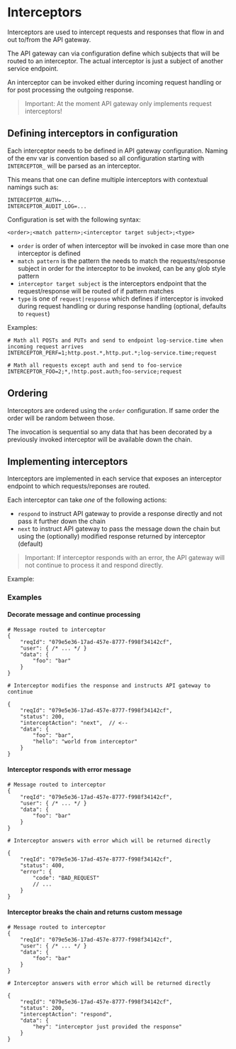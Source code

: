# Interceptors

Interceptors are used to intercept requests and responses that flow in and out to/from the API gateway. 

The API gateway can via configuration define which subjects that will be routed to an interceptor. The actual interceptor is just a subject of another service endpoint. 

An interceptor can be invoked either during incoming request handling or for post processing the outgoing response. 

> Important: At the moment API gateway only implements request interceptors!

## Defining interceptors in configuration

Each interceptor needs to be defined in API gateway configuration. Naming of the env var is convention based so all configuration starting with `INTERCEPTOR_` will be parsed as an interceptor.

This means that one can define multiple interceptors with contextual namings such as:

    INTERCEPTOR_AUTH=...
    INTERCEPTOR_AUDIT_LOG=...

Configuration is set with the following syntax:

    <order>;<match pattern>;<interceptor target subject>;<type>

* `order` is order of when interceptor will be invoked in case more than one interceptor is defined
* `match pattern` is the pattern the needs to match the requests/response subject in order for the interceptor to be invoked, can be any glob style pattern
* `interceptor target subject` is the interceptors endpoint that the request/response will be routed of if pattern matches
* `type` is one of `request|response` which defines if interceptor is invoked during request handling or during response handling (optional, defaults to `request`)

Examples:

	# Math all POSTs and PUTs and send to endpoint log-service.time when incoming request arrives 
    INTERCEPTOR_PERF=1;http.post.*,http.put.*;log-service.time;request
	
	# Math all requests except auth and send to foo-service 
    INTERCEPTOR_FOO=2;*,!http.post.auth;foo-service;request

## Ordering

Interceptors are ordered using the `order` configuration. If same order the order will be random between those.

The invocation is sequential so any data that has been decorated by a previously invoked interceptor will be available down the chain.

## Implementing interceptors

Interceptors are implemented in each service that exposes an interceptor endpoint to which requests/reponses are routed.

Each interceptor can take _one_ of the following actions:

* `respond` to instruct API gateway to provide a response directly and not pass it further down the chain
* `next` to instruct API gateway to pass the message down the chain but using the (optionally) modified response returned by interceptor (default)

> Important: If interceptor responds with an error, the API gateway will not continue to process it and respond directly.

Example:
	
### Examples

#### Decorate message and continue processing

	# Message routed to interceptor
	{
		"reqId": "079e5e36-17ad-457e-8777-f998f34142cf",
		"user": { /* ... */ }
		"data": {
			"foo": "bar"
		}
	}

	# Interceptor modifies the response and instructs API gateway to continue

	{
		"reqId": "079e5e36-17ad-457e-8777-f998f34142cf",
		"status": 200,
		"interceptAction": "next",  // <-- 
		"data": {
			"foo": "bar",
			"hello": "world from interceptor"
		}
	}

#### Interceptor responds with error message

	# Message routed to interceptor
	{
		"reqId": "079e5e36-17ad-457e-8777-f998f34142cf",
		"user": { /* ... */ }
		"data": {
			"foo": "bar"
		}
	}

	# Interceptor answers with error which will be returned directly

	{
		"reqId": "079e5e36-17ad-457e-8777-f998f34142cf",
		"status": 400,
		"error": {
			"code": "BAD_REQUEST"
			// ...
		}
	}

#### Interceptor breaks the chain and returns custom message

	# Message routed to interceptor
	{
		"reqId": "079e5e36-17ad-457e-8777-f998f34142cf",
		"user": { /* ... */ }
		"data": {
			"foo": "bar"
		}
	}

	# Interceptor answers with error which will be returned directly

	{
		"reqId": "079e5e36-17ad-457e-8777-f998f34142cf",
		"status": 200,
		"interceptAction": "respond",
		"data": {
			"hey": "interceptor just provided the response"			
		}
	}

